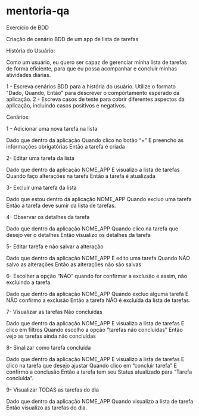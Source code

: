 # mentoria-qa
Exercício de BDD

Criação de cenário BDD de um app de lista de tarefas

História do Usuário:

Como um usuário, eu quero ser capaz de gerenciar minha lista de tarefas de forma eficiente, para que eu possa acompanhar e concluir minhas atividades diárias.

1 - Escreva cenários BDD para a história do usuário. Utilize o formato "Dado, Quando, Então" para descrever o comportamento esperado da aplicação.
2 - Escreva casos de teste para cobrir diferentes aspectos da aplicação, incluindo casos positivos e negativos.

Cenários:

1 - Adicionar uma nova tarefa na lista

Dado que dentro da aplicação 
Quando clico no botão “+”
E preencho as informações obrigatórias
Então a tarefa é criada

2- Editar uma tarefa da lista

Dado que dentro da aplicação NOME_APP
E visualizo a  lista de tarefas
Quando faço alterações na tarefa
Então a tarefa é atualizada

3- Excluir uma tarefa da lista

Dado que estou dentro da aplicação NOME_APP
Quando excluo uma tarefa
Então a tarefa deve sumir da lista de tarefas.

4- Observar os detalhes da tarefa

Dado que dentro da aplicação NOME_APP
Quando clico na tarefa que desejo ver o detalhes
Então  visualizo os detalhes da tarefa

5- Editar tarefa e não salvar a alteração

Dado que dentro da aplicação NOME_APP
E edito uma tarefa
Quando NÃO salvo as alterações
Então as alterações não são salvas

6- Escolher a opção “NÃO” quando for confirmar a exclusão e assim, não excluindo a tarefa.

Dado que dentro da aplicação NOME_APP
Quando excluo alguma tarefa
E NÃO confirmo a exclusão
Então a tarefa NÃO é excluída da lista de tarefas.

7- Visualizar as tarefas Não concluídas

Dado que dentro da aplicação NOME_APP
E visualizo a  lista de tarefas
E clico em filtros
Quando escolho a opção “tarefas não concluídas”
Então vejo as tarefas ainda não concluídas

8- Sinalizar como tarefa concluída

Dado que dentro da aplicação NOME_APP
E visualizo a  lista de tarefas
E clico na tarefa que desejo ajustar
Quando clico em “concluir tarefa”
E confirmo a conclusão
Então a tarefa tem seu Status atualizado para “Tarefa concluída”.

9- Visualizar TODAS as tarefas do dia

Dado que dentro da aplicação NOME_APP
Quando visualizo a lista de tarefa
Então visualizo as tarefas do dia.
